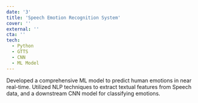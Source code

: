 ```yaml
---
date: '3'
title: 'Speech Emotion Recognition System'
cover: ''
external: ''
cta: ''
tech:
  - Python
  - GTTS
  - CNN
  - ML Model
---
```


Developed a comprehensive ML model to predict human emotions in near real-time.
Utilized NLP techniques to extract textual features from Speech data, and a downstream CNN model for classifying emotions.
